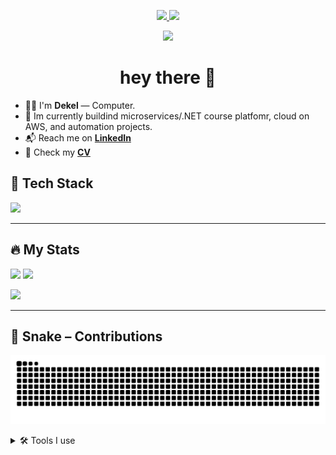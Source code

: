 <p align="center">
  <!-- LinkedIn -->
  <a href="https://www.linkedin.com/in/dekel-rafian-software-developer/" target="_blank">
    <img src="https://img.shields.io/badge/LinkedIn-0A66C2?logo=linkedin&logoColor=white&style=for-the-badge" />
  </a>

  <!-- CV -->
  <a href="https://raw.githubusercontent.com/dekel5030/dekel5030/main/Dekel_Rafian_CV.pdf" target="_blank">
    <img src="https://img.shields.io/badge/CV-Download-4F46E5?style=for-the-badge" />
  </a>
</p>

<!-- Profile views -->
<p align="center">
  <img src="https://komarev.com/ghpvc/?username=dekel5030&label=Profile%20views&style=for-the-badge" />
</p>


<h1 align="center">hey there 👋</h1>

- 👨‍💻 I'm **Dekel** — Computer.
- 🔭 Im currently buildind microservices/.NET course platfomr, cloud on AWS, and automation projects.
- 📬 Reach me on **[LinkedIn](https://www.linkedin.com/in/dekel-rafian-software-developer/)**  
- 📄 Check my **[CV](https://raw.githubusercontent.com/dekel5030/dekel5030/main/Dekel_Rafian_CV.pdf)**


## 🧠 Tech Stack
<p>
  <img src="https://skillicons.dev/icons?i=aws,dotnet,cs,postgres,rabbitmq,docker,kubernetes,react,ts,nodejs,redis,kafka,git,linux" />
</p>

---

## 🔥 My Stats
<p>
  <img height="160" src="https://github-readme-stats.vercel.app/api?username=dekel5030&show_icons=true&theme=default" />
  <img height="160" src="https://github-readme-streak-stats.herokuapp.com?user=dekel5030" />
</p>
<p>
  <img height="160" src="https://github-readme-stats.vercel.app/api/top-langs/?username=dekel5030&layout=compact" />
</p>

---

## 🐍 Snake – Contributions
<!-- הקובץ snake.svg ייווצר אוטומטית ע"י ה-Action שבסעיף 4 -->
<p>
  <img src="https://raw.githubusercontent.com/dekel5030/dekel5030/output/snake.svg" alt="snake animation" />
</p>

<!-- אפשר לקפל חלקים כבדים -->
<details>
  <summary>🛠️ Tools I use</summary>
  VS Code · Postman · k8s  · more…
</details>
